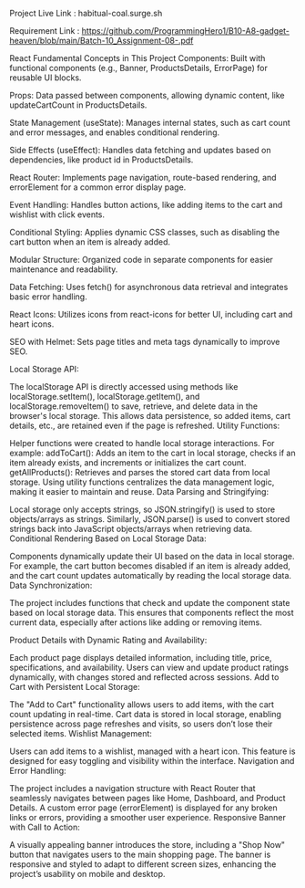 


Project Live Link :  habitual-coal.surge.sh

Requirement Link : https://github.com/ProgrammingHero1/B10-A8-gadget-heaven/blob/main/Batch-10_Assignment-08-.pdf

React Fundamental Concepts in This Project
Components: Built with functional components (e.g., Banner, ProductsDetails, ErrorPage) for reusable UI blocks.

Props: Data passed between components, allowing dynamic content, like updateCartCount in ProductsDetails.

State Management (useState): Manages internal states, such as cart count and error messages, and enables conditional rendering.

Side Effects (useEffect): Handles data fetching and updates based on dependencies, like product id in ProductsDetails.

React Router: Implements page navigation, route-based rendering, and errorElement for a common error display page.

Event Handling: Handles button actions, like adding items to the cart and wishlist with click events.

Conditional Styling: Applies dynamic CSS classes, such as disabling the cart button when an item is already added.

Modular Structure: Organized code in separate components for easier maintenance and readability.

Data Fetching: Uses fetch() for asynchronous data retrieval and integrates basic error handling.

React Icons: Utilizes icons from react-icons for better UI, including cart and heart icons.

SEO with Helmet: Sets page titles and meta tags dynamically to improve SEO.




Local Storage API:

The localStorage API is directly accessed using methods like localStorage.setItem(), localStorage.getItem(), and localStorage.removeItem() to save, retrieve, and delete data in the browser's local storage.
This allows data persistence, so added items, cart details, etc., are retained even if the page is refreshed.
Utility Functions:

Helper functions were created to handle local storage interactions. For example:
addToCart(): Adds an item to the cart in local storage, checks if an item already exists, and increments or initializes the cart count.
getAllProducts(): Retrieves and parses the stored cart data from local storage.
Using utility functions centralizes the data management logic, making it easier to maintain and reuse.
Data Parsing and Stringifying:

Local storage only accepts strings, so JSON.stringify() is used to store objects/arrays as strings.
Similarly, JSON.parse() is used to convert stored strings back into JavaScript objects/arrays when retrieving data.
Conditional Rendering Based on Local Storage Data:

Components dynamically update their UI based on the data in local storage. For example, the cart button becomes disabled if an item is already added, and the cart count updates automatically by reading the local storage data.
Data Synchronization:

The project includes functions that check and update the component state based on local storage data. This ensures that components reflect the most current data, especially after actions like adding or removing items.


Product Details with Dynamic Rating and Availability:

Each product page displays detailed information, including title, price, specifications, and availability.
Users can view and update product ratings dynamically, with changes stored and reflected across sessions.
Add to Cart with Persistent Local Storage:

The "Add to Cart" functionality allows users to add items, with the cart count updating in real-time.
Cart data is stored in local storage, enabling persistence across page refreshes and visits, so users don’t lose their selected items.
Wishlist Management:

Users can add items to a wishlist, managed with a heart icon. This feature is designed for easy toggling and visibility within the interface.
Navigation and Error Handling:

The project includes a navigation structure with React Router that seamlessly navigates between pages like Home, Dashboard, and Product Details.
A custom error page (errorElement) is displayed for any broken links or errors, providing a smoother user experience.
Responsive Banner with Call to Action:

A visually appealing banner introduces the store, including a "Shop Now" button that navigates users to the main shopping page.
The banner is responsive and styled to adapt to different screen sizes, enhancing the project’s usability on mobile and desktop.
